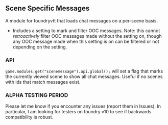 ## Scene Specific Messages
A module for foundryvtt that loads chat messages on a per-scene basis.
- Includes a setting to mark and filter OOC messages. Note: this cannot *retroactively* filter OOC messages made without the setting on, though any OOC message made when this setting is on can be filtered or not depending on the setting.

### API
`game.modules.get("scenemessage").api.global();` will set a flag that marks the currently viewed scene to show all chat messages. Useful if no scenes with ids that match messages exist.


### ALPHA TESTING PERIOD
Please let me know if you encounter any issues (report them in Issues). In particular, I am looking for testers on foundry v10 to see if backwards compatibility is robust.